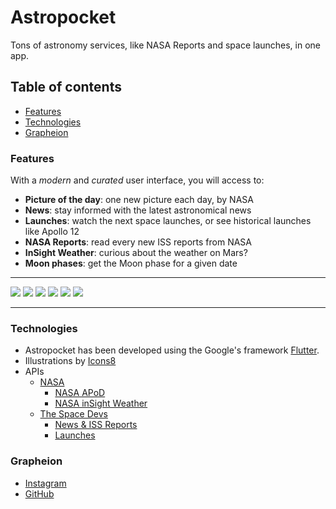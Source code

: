 # Astropocket

Tons of astronomy services, like NASA Reports and space launches, in one app.

## Table of contents
  - [Features](#features)
  - [Technologies](#technologies)
  - [Grapheion](#grapheion)

### Features
With a *modern* and *curated* user interface, you will access to:

- **Picture of the day**: one new picture each day, by NASA
- **News**: stay informed with the latest astronomical news
- **Launches**: watch the next space launches, or see historical launches like Apollo 12
- **NASA Reports**: read every new ISS reports from NASA
- **InSight Weather**: curious about the weather on Mars?
- **Moon phases**: get the Moon phase for a given date

---

<img src="https://imgur.com/A4KXK65.png"/> <img src="https://imgur.com/w1fkckm.png"/> <img src="https://imgur.com/zGFQhIJ.png"/> <img src="https://imgur.com/XKoQWbx.png"/> <img src="https://imgur.com/JqTYrrR.png"/> <img src="https://imgur.com/iLEMydV.png"/>

---


### Technologies
- Astropocket has been developed using the Google's framework [Flutter](https://flutter.dev/). 
- Illustrations by [Icons8](https://icons8.com)
- APIs
  - [NASA](https://api.nasa.gov/)
    - [NASA APoD](https://api.nasa.gov/planetary/apod?api_key=DEMO_KEY)
    - [NASA inSight Weather](https://api.nasa.gov/insight_weather/?api_key=DEMO_KEY&feedtype=json&ver=1.0)
  - [The Space Devs](https://thespacedevs.com/)
    - [News & ISS Reports](https://thespacedevs.com/snapi)
    - [Launches](https://ll.thespacedevs.com/2.0.0/launch/)
    
 ### Grapheion
  - [Instagram](https://www.instagram.com/grapheion/)
  - [GitHub](https://github.com/Grapheion/)
